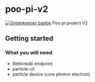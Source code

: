 # poo-pi-v2

[![Greenkeeper badge](https://badges.greenkeeper.io/Rizowski-Projects/poo-pi-v2.svg)](https://greenkeeper.io/)
Poo.pi project V2

## Getting started

### What you will need
  - Rethinkdb endpoint
  - particle-cli
  - particle device (core photon electron)
